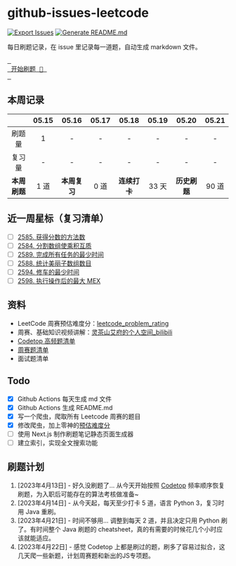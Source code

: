 # github-issues-leetcode

[![Export Issues](https://github.com/winterggg/github-issues-leetcode/actions/workflows/export_issues.yml/badge.svg)](https://github.com/winterggg/github-issues-leetcode/actions/workflows/export_issues.yml) [![Generate README.md](https://github.com/winterggg/github-issues-leetcode/actions/workflows/gemerate_readme.yml/badge.svg)](https://github.com/winterggg/github-issues-leetcode/actions/workflows/gemerate_readme.yml)

每日刷题记录，在 issue 里记录每一道题，自动生成 markdown 文件。

[<kbd> <br> 开始刷题 💪 <br> </kbd>](https://github.com/winterggg/leetcode/issues/new/choose)

## 本周记录

|          | 05.15 | 05.16 | 05.17 | 05.18 | 05.19 | 05.20 | 05.21 |
| :--------: | :---: | :---: | :---: | :---: | :---: | :---: | :---: |
| 刷题量 | 1 | - | - | - | - | - | - |
| 复习量 | - | - | - | - | - | - | - |
| **本周刷题** | 1 道 | **本周复习** | 0 道 | **连续打卡** | 33 天 | **历史刷题** | 90 道 |

## 近一周星标（复习清单）

- [ ] [2585. 获得分数的方法数](https://github.com/winterggg/github-issues-leetcode/issues/90)
- [ ] [2584. 分割数组使乘积互质](https://github.com/winterggg/github-issues-leetcode/issues/89)
- [ ] [2589. 完成所有任务的最少时间](https://github.com/winterggg/github-issues-leetcode/issues/88)
- [ ] [2588. 统计美丽子数组数目](https://github.com/winterggg/github-issues-leetcode/issues/87)
- [ ] [2594. 修车的最少时间](https://github.com/winterggg/github-issues-leetcode/issues/86)
- [ ] [2598. 执行操作后的最大 MEX](https://github.com/winterggg/github-issues-leetcode/issues/85)

## 资料

- LeetCode 周赛预估难度分：[leetcode_problem_rating](https://zerotrac.github.io/leetcode_problem_rating)
- 周赛、基础知识视频讲解：[灵茶山艾府的个人空间_bilibili](https://space.bilibili.com/206214/channel/series)
- [Codetop 高频题清单](./CodeTop题库.csv)
- [周赛题清单](./scripts/crawler/weekly_contests_with_rating.csv)
- 面试题清单


## Todo

- [x] Github Actions 每天生成 md 文件
- [x] Github Actions 生成 README.md
- [x] 写一个爬虫，爬取所有 Leetcode 周赛的题目
- [x] 修改爬虫，加上零神的[预估难度分](https://zerotrac.github.io/leetcode_problem_rating)
- [ ] 使用 Next.js 制作刷题笔记静态页面生成器
- [ ] 建立索引，实现全文搜索功能

## 刷题计划

1. [2023年4月13日] - 好久没刷题了... 从今天开始按照 [Codetop](./CodeTop题库.csv) 频率顺序恢复刷题，为入职后可能存在的算法考核做准备~
2. [2023年4月14日] - 从今天起，每天至少打卡 5 道，语言 Python 3，复习时用 Java 重刷。
3. [2023年4月21日] - 时间不够用... 调整到每天 2 道，并且决定只用 Python 刷了。有时间整个 Java 刷题的 cheatsheet，真的有需要的时候花几个小时应该就能适应。
4. [2023年4月22日] - 感觉 Codetop 上都是刷过的题，刷多了容易过拟合，这几天爬一些新题，计划周赛题和新出的JS专项题。


